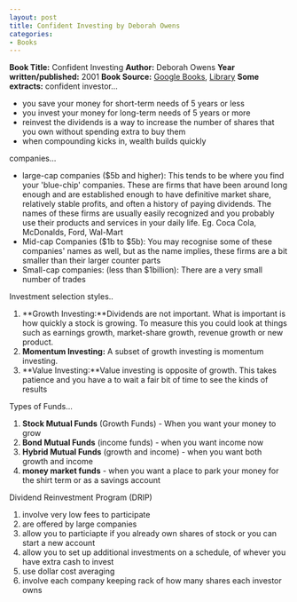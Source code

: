 ```yaml
---
layout: post
title: Confident Investing by Deborah Owens
categories:
- Books
---
```


**Book Title:** Confident Investing **Author:** Deborah Owens **Year written/published:** 2001 **Book Source:** [Google Books](http://books.google.com/books?id=X4oOAAAACAAJ&dq=confident+investing), [Library](http://vistaweb.nlb.gov.sg/cgi-bin/cw_cgi?fullRecord+29077+3002+10775091+1+2) **Some extracts:** confident investor...
- you save your money for short-term needs of 5 years or less
- you invest your money for long-term needs of 5 years or more
- reinvest the dividends is a way to increase the number of shares that you own without spending extra to buy them
- when compounding kicks in, wealth builds quickly

companies...
- large-cap companies ($5b and higher): This tends to be where you find your 'blue-chip' companies. These are firms that have been around long enough and are established enough to have definitive market share, relatively stable profits, and often a history of paying dividends. The names of these firms are usually easily recognized and you probably use their products and services in your daily life. Eg. Coca Cola, McDonalds, Ford, Wal-Mart
- Mid-cap Companies ($1b to $5b): You may recognise some of these companies' names as well, but as the name implies, these firms are a bit smaller than their larger counter parts
- Small-cap companies: (less than $1billion): There are a very small number of trades

Investment selection styles..
1. **Growth Investing:**Dividends are not important. What is important is how quickly a stock is growing. To measure this you could look at things such as earnings growth, market-share growth, revenue growth or new product.
2. **Momentum Investing:** A subset of growth investing is momentum investing.
3. **Value Investing:**Value investing is opposite of growth. This takes patience and you have a to wait a fair bit of time to see the kinds of results

Types of Funds...
1. **Stock Mutual Funds** (Growth Funds) - When you want your money to grow
2. **Bond Mutual Funds** (income funds) - when you want income now
3. **Hybrid Mutual Funds** (growth and income) - when you want both growth and income
4. **money market funds** - when you want a place to park your money for the shirt term or as a savings account

Dividend Reinvestment Program (DRIP)
1. involve very low fees to participate
2. are offered by large companies
3. allow you to particiapte if you already own shares of stock or you can start a new account
4. allow you to set up additional investments on a schedule, of whever you have extra cash to invest
5. use dollar cost averaging
6. involve each company keeping rack of how many shares each investor owns
